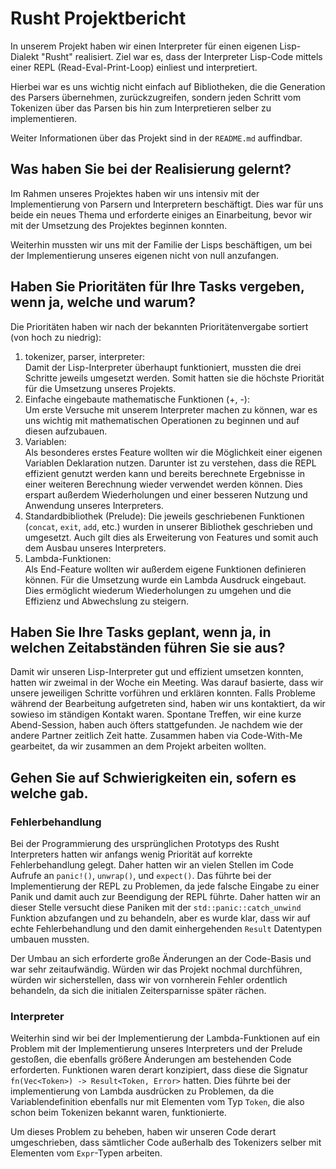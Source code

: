# Rusht Projektbericht

In unserem Projekt haben wir einen Interpreter für einen eigenen Lisp-Dialekt "Rusht" realisiert. Ziel war es, dass der
Interpreter Lisp-Code mittels einer REPL (Read-Eval-Print-Loop) einliest und interpretiert.

Hierbei war es uns wichtig nicht einfach auf Bibliotheken, die die Generation des Parsers übernehmen, zurückzugreifen,
sondern jeden Schritt vom Tokenizen über das Parsen bis hin zum Interpretieren selber zu implementieren.

Weiter Informationen über das Projekt sind in der `README.md` auffindbar.

## Was haben Sie bei der Realisierung gelernt?

Im Rahmen unseres Projektes haben wir uns intensiv mit der Implementierung von Parsern und Interpretern beschäftigt.
Dies war für uns beide ein neues Thema und erforderte einiges an Einarbeitung, bevor wir mit der Umsetzung des Projektes
beginnen konnten.

Weiterhin mussten wir uns mit der Familie der Lisps beschäftigen, um bei der Implementierung unseres eigenen nicht von
null anzufangen.

## Haben Sie Prioritäten für Ihre Tasks vergeben, wenn ja, welche und warum?

Die Prioritäten haben wir nach der bekannten Prioritätenvergabe sortiert (von hoch zu niedrig):

1. tokenizer, parser, interpreter:\
   Damit der Lisp-Interpreter überhaupt funktioniert, mussten die drei Schritte jeweils umgesetzt werden. Somit hatten
   sie die höchste Priorität für die Umsetzung unseres Projekts.
2. Einfache eingebaute mathematische Funktionen (+, -):\
   Um erste Versuche mit unserem Interpreter machen zu können, war es uns wichtig mit mathematischen Operationen zu
   beginnen und auf diesen aufzubauen.
3. Variablen:\
   Als besonderes erstes Feature wollten wir die Möglichkeit einer eigenen Variablen Deklaration nutzen. Darunter ist zu
   verstehen, dass die REPL effizient genutzt werden kann und bereits berechnete Ergebnisse in einer weiteren Berechnung
   wieder verwendet werden können. Dies erspart außerdem Wiederholungen und einer besseren Nutzung und Anwendung unseres
   Interpreters.
4. Standardbibliothek (Prelude):
   Die jeweils geschriebenen Funktionen (`concat`, `exit`, `add`, etc.) wurden in unserer Bibliothek geschrieben und
   umgesetzt. Auch gilt dies als Erweiterung von Features und somit auch dem Ausbau unseres Interpreters.
5. Lambda-Funktionen:\
   Als End-Feature wollten wir außerdem eigene Funktionen definieren können. Für die Umsetzung wurde ein Lambda Ausdruck
   eingebaut. Dies ermöglicht wiederum Wiederholungen zu umgehen und die Effizienz und Abwechslung zu steigern.

## Haben Sie Ihre Tasks geplant, wenn ja, in welchen Zeitabständen führen Sie sie aus?

Damit wir unseren Lisp-Interpreter gut und effizient umsetzen konnten, hatten wir zweimal in der Woche ein Meeting. Was
darauf basierte, dass wir unsere jeweiligen Schritte vorführen und erklären konnten. Falls Probleme während der
Bearbeitung aufgetreten sind, haben wir uns kontaktiert, da wir sowieso im ständigen Kontakt waren. Spontane Treffen,
wir eine kurze Abend-Session, haben auch öfters stattgefunden. Je nachdem wie der andere Partner zeitlich Zeit hatte.
Zusammen haben via Code-With-Me gearbeitet, da wir zusammen an dem Projekt arbeiten wollten.

## Gehen Sie auf Schwierigkeiten ein, sofern es welche gab.

### Fehlerbehandlung

Bei der Programmierung des ursprünglichen Prototyps des Rusht Interpreters hatten wir anfangs wenig Priorität auf
korrekte Fehlerbehandlung gelegt. Daher hatten wir an vielen Stellen im Code Aufrufe an `panic!()`, `unwrap()`,
und `expect()`. Das führte bei der Implementierung der REPL zu Problemen, da jede falsche Eingabe zu einer Panik und
damit auch zur Beendigung der REPL führte. Daher hatten wir an dieser Stelle versucht diese Paniken mit
der `std::panic::catch_unwind` Funktion abzufangen und zu behandeln, aber es wurde klar, dass wir auf echte
Fehlerbehandlung und den damit einhergehenden `Result` Datentypen umbauen mussten.

Der Umbau an sich erforderte große Änderungen an der Code-Basis und war sehr zeitaufwändig. Würden wir das Projekt
nochmal durchführen, würden wir sicherstellen, dass wir von vornherein Fehler ordentlich behandeln, da sich die
initialen Zeitersparnisse später rächen.

### Interpreter

Weiterhin sind wir bei der Implementierung der Lambda-Funktionen auf ein Problem mit der Implementierung unseres
Interpreters und der Prelude gestoßen, die ebenfalls größere Änderungen am bestehenden Code erforderten. Funktionen
waren derart konzipiert, dass diese die Signatur `fn(Vec<Token>) -> Result<Token, Error>` hatten. Dies führte bei der
implementierung von Lambda ausdrücken zu Problemen, da die Variablendefinition ebenfalls nur mit Elementen vom
Typ `Token`, die also schon beim Tokenizen bekannt waren, funktionierte.

Um dieses Problem zu beheben, haben wir unseren Code derart umgeschrieben, dass sämtlicher Code außerhalb des Tokenizers
selber mit Elementen vom `Expr`-Typen arbeiten.
